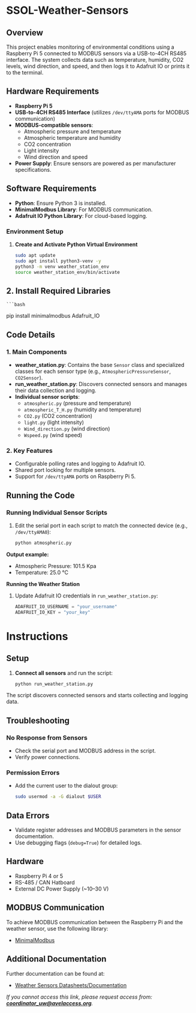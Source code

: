 # SSOL-Weather-Sensors

## Overview

This project enables monitoring of environmental conditions using a Raspberry Pi 5 connected to MODBUS sensors via a USB-to-4CH RS485 interface. The system collects data such as temperature, humidity, CO2 levels, wind direction, and speed, and then logs it to Adafruit IO or prints it to the terminal.

## Hardware Requirements

- **Raspberry Pi 5**
- **USB-to-4CH RS485 Interface** (utilizes `/dev/ttyAMA` ports for MODBUS communication)
- **MODBUS-compatible sensors**:
  - Atmospheric pressure and temperature
  - Atmospheric temperature and humidity
  - CO2 concentration
  - Light intensity
  - Wind direction and speed
- **Power Supply**: Ensure sensors are powered as per manufacturer specifications.

## Software Requirements

- **Python**: Ensure Python 3 is installed.
- **MinimalModbus Library**: For MODBUS communication.
- **Adafruit IO Python Library**: For cloud-based logging.

### Environment Setup

1. **Create and Activate Python Virtual Environment**
   ```bash
   sudo apt update
   sudo apt install python3-venv -y
   python3 -m venv weather_station_env
   source weather_station_env/bin/activate

## 2. Install Required Libraries
    ```bash
  pip install minimalmodbus Adafruit_IO

## Code Details

### 1. Main Components

- **weather_station.py**: Contains the base `Sensor` class and specialized classes for each sensor type (e.g., `AtmosphericPressureSensor`, `CO2Sensor`).
- **run_weather_station.py**: Discovers connected sensors and manages their data collection and logging.
- **Individual sensor scripts**:  
  - `atmospheric.py` (pressure and temperature)  
  - `atmospheric_T_H.py` (humidity and temperature)  
  - `CO2.py` (CO2 concentration)  
  - `light.py` (light intensity)  
  - `Wind_direction.py` (wind direction)  
  - `Wspeed.py` (wind speed)  

### 2. Key Features

- Configurable polling rates and logging to Adafruit IO.
- Shared port locking for multiple sensors.
- Support for `/dev/ttyAMA` ports on Raspberry Pi 5.

## Running the Code

### Running Individual Sensor Scripts

1. Edit the serial port in each script to match the connected device (e.g., `/dev/ttyAMA0`):
   
   ```bash
   python atmospheric.py

**Output example:**
- Atmospheric Pressure: 101.5 Kpa  
- Temperature: 25.0 °C

**Running the Weather Station**
1. Update Adafruit IO credentials in `run_weather_station.py`:
   ```python
   ADAFRUIT_IO_USERNAME = "your_username"
   ADAFRUIT_IO_KEY = "your_key"

# Instructions

## Setup

1. **Connect all sensors** and run the script:
   ```bash
   python run_weather_station.py

The script discovers connected sensors and starts collecting and logging data.

## Troubleshooting

### No Response from Sensors
- Check the serial port and MODBUS address in the script.
- Verify power connections.

### Permission Errors
- Add the current user to the dialout group:
  ```bash
  sudo usermod -a -G dialout $USER

## Data Errors

- Validate register addresses and MODBUS parameters in the sensor documentation.
- Use debugging flags (`debug=True`) for detailed logs.

## Hardware

- Raspberry Pi 4 or 5
- RS-485 / CAN Hatboard
- External DC Power Supply (~10–30 V)

## MODBUS Communication

To achieve MODBUS communication between the Raspberry Pi and the weather sensor, use the following library:

- [MinimalModbus](https://minimalmodbus.readthedocs.io/en/stable/readme.html)

## Additional Documentation

Further documentation can be found at:

- [Weather Sensors Datasheets/Documentation](https://drive.google.com/drive/u/1/folders/1Py-3WYEePmtlyG_yQctw7KpAPdwBNnvp)

*If you cannot access this link, please request access from:  
**coordinator_uw@avelaccess.org**.*
